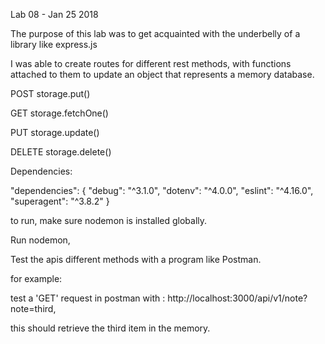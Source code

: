 Lab 08 - Jan 25 2018


The purpose of this lab was to get acquainted with the underbelly of a library like express.js

I was able to create routes for different rest methods, with functions attached to them to update an object that represents a memory database.


POST storage.put()

GET storage.fetchOne()

PUT storage.update()

DELETE storage.delete()

Dependencies:

  "dependencies": {
    "debug": "^3.1.0",
    "dotenv": "^4.0.0",
    "eslint": "^4.16.0",
    "superagent": "^3.8.2"
  }


to run, make sure nodemon is installed globally.

Run nodemon, 

Test the apis different methods with a program like Postman.

for example:

test a 'GET' request in postman with : http://localhost:3000/api/v1/note?note=third,

this should retrieve the third item in the memory.


